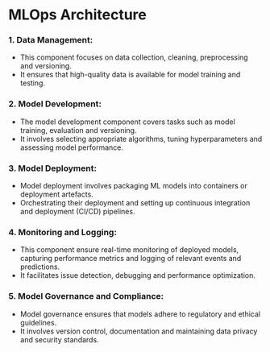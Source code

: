 # **MLOps Architecture**

### 1. Data Management:
- This component focuses on data collection, cleaning, preprocessing and versioning.
- It ensures that high-quality data is available for model training and testing.

### 2. Model Development:
- The model development component covers tasks such as model training, evaluation and versioning.
- It involves selecting appropriate algorithms, tuning hyperparameters and assessing model performance.

### 3. Model Deployment: 
- Model deployment involves packaging ML models into containers or deployment artefacts.
- Orchestrating their deployment and setting up continuous integration and deployment (CI/CD) pipelines.

### 4. Monitoring and Logging: 
- This component ensure real-time monitoring of deployed models, capturing performance metrics and logging of relevant events and predictions.
- It facilitates issue detection, debugging and performance optimization.

### 5. Model Governance and Compliance: 
- Model governance ensures that models adhere to regulatory and ethical guidelines.
- It involves version control, documentation and maintaining data privacy and security standards.

